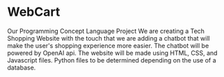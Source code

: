 # WebCart
Our Programming Concept Language Project
We are creating a Tech Shopping Website with the touch that we are adding a chatbot that will make the user's shopping experience more easier. 
The chatbot will be powered by OpenAI api.
The website will be made using HTML, CSS, and Javascript files. 
Python files to be determined depending on the use of a database.
